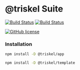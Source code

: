 # @triskel Suite

[![Build Status](https://travis-ci.org/kiltjs/triskel.svg?branch=master)](https://travis-ci.org/kiltjs/triskel)
[![Build Status](https://cloud.drone.io/api/badges/kiltjs/triskel/status.svg)](https://cloud.drone.io/kiltjs/triskel)

[![GitHub license](https://img.shields.io/badge/license-MIT-blue.svg)](LICENSE)

### Installation

``` sh
npm install -D @triskel/app

npm install -D @triskel/template
```
